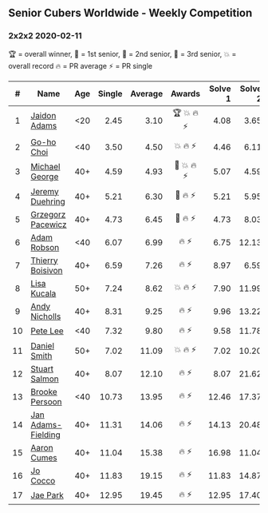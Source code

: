 ## Senior Cubers Worldwide - Weekly Competition
### 2x2x2 2020-02-11

🏆 = overall winner, 🥇 = 1st senior, 🥈 = 2nd senior, 🥉 = 3rd senior, 💥 = overall record 🔥 = PR average ⚡ = PR single

| # | Name | Age | Single | Average | Awards | Solve 1 | Solve 2 | Solve 3 | Solve 4 | Solve 5 | Video |
| :--: | -- | :--: | --: | --: | :--: | --: | --: | --: | --: | --: | :-- |
| 1 | [Jaidon Adams](../../persons/jaidon_adams/222.md) | <20 | 2.45 | 3.10 | 🏆 💥 🔥 ⚡ | 4.08 | 3.65 | 2.74 | 2.91 | 2.45 | [Link](https://www.facebook.com/events/176704156956327/permalink/180633799896696/) |
| 2 | [Go-ho Choi](../../persons/go_ho_choi/222.md) | <40 | 3.50 | 4.50 | 💥 🔥 ⚡ | 4.46 | 6.11 | 3.91 | 5.14 | 3.50 | [Link](https://www.facebook.com/events/176704156956327/permalink/178287783464631/) |
| 3 | [Michael George](../../persons/michael_george/222.md) | 40+ | 4.59 | 4.93 | 🥇 💥 🔥 ⚡ | 5.07 | 4.59 | 7.67 | 4.98 | 4.74 | [Link](https://www.facebook.com/events/176704156956327/permalink/178424350117641/) |
| 4 | [Jeremy Duehring](../../persons/jeremy_duehring/222.md) | 40+ | 5.21 | 6.30 | 🥈 🔥 ⚡ | 5.21 | 5.95 | 6.24 | 6.70 | 9.06 | [Link](https://www.facebook.com/events/176704156956327/permalink/177381356888607/) |
| 5 | [Grzegorz Pacewicz](../../persons/grzegorz_pacewicz/222.md) | 40+ | 4.73 | 6.45 | 🥉 🔥 ⚡ | 4.73 | 8.03 | 6.45 | 7.05 | 5.86 | |
| 6 | [Adam Robson](../../persons/adam_robson/222.md) | <40 | 6.07 | 6.99 | 🔥 ⚡ | 6.75 | 12.13 | 7.34 | 6.87 | 6.07 | [Link](https://www.facebook.com/events/176704156956327/permalink/178953400064736/) |
| 7 | [Thierry Boisivon](../../persons/thierry_boisivon/222.md) | 40+ | 6.59 | 7.26 | 🔥 ⚡ | 8.97 | 6.59 | 8.13 | 6.94 | 6.71 | [Link](https://www.facebook.com/events/176704156956327/permalink/181037429856333/) |
| 8 | [Lisa Kucala](../../persons/lisa_kucala/222.md) | 50+ | 7.24 | 8.62 | 💥 🔥 ⚡ | 7.90 | 11.99 | 10.01 | 7.24 | 7.96 | [Link](https://www.facebook.com/events/176704156956327/permalink/177822780177798/) |
| 9 | [Andy Nicholls](../../persons/andy_nicholls/222.md) | 40+ | 8.31 | 9.25 | 🔥 ⚡ | 9.96 | 13.22 | 8.36 | 8.31 | 9.42 | [Link](https://www.facebook.com/events/176704156956327/permalink/177170673576342/) |
| 10 | [Pete Lee](../../persons/pete_lee/222.md) | <40 | 7.32 | 9.80 | 🔥 ⚡ | 9.58 | 11.78 | 8.05 | 7.32 | 12.03 | [Link](https://www.facebook.com/events/176704156956327/permalink/179850233308386/) |
| 11 | [Daniel Smith](../../persons/daniel_smith/222.md) | 50+ | 7.02 | 11.09 | 💥 🔥 ⚡ | 7.02 | 10.20 | 11.13 | 11.96 | 14.87 | [Link](https://www.facebook.com/events/176704156956327/permalink/178124056814337/) |
| 12 | [Stuart Salmon](../../persons/stuart_salmon/222.md) | 40+ | 8.07 | 12.10 | 🔥 ⚡ | 8.07 | 21.62 | 15.83 | 10.35 | 10.12 | [Link](https://www.facebook.com/events/176704156956327/permalink/181182663175143/) |
| 13 | [Brooke Persoon](../../persons/brooke_persoon/222.md) | <40 | 10.73 | 13.95 | 🔥 ⚡ | 12.46 | 17.37 | DNF | 12.03 | 10.73 | [Link](https://www.facebook.com/events/176704156956327/permalink/181292296497513/) |
| 14 | [Jan Adams-Fielding](../../persons/jan_adams_fielding/222.md) | 40+ | 11.31 | 14.06 | 🔥 ⚡ | 14.13 | 20.48 | 16.65 | 11.39 | 11.31 | [Link](https://www.facebook.com/events/176704156956327/permalink/180508603242549/) |
| 15 | [Aaron Cumes](../../persons/aaron_cumes/222.md) | 40+ | 11.04 | 15.38 | 🔥 ⚡ | 16.98 | 11.04 | 18.61 | 13.82 | 15.34 | [Link](https://www.facebook.com/events/176704156956327/permalink/178556813437728/) |
| 16 | [Jo Cocco](../../persons/jo_cocco/222.md) | 40+ | 11.83 | 19.15 | 🔥 ⚡ | 11.83 | 14.87 | 17.59 | 24.99 | 29.43 | [Link](https://www.facebook.com/events/176704156956327/permalink/181058473187562/) |
| 17 | [Jae Park](../../persons/jae_park/222.md) | 40+ | 12.95 | 19.45 | 🔥 ⚡ | 12.95 | 17.40 | 14.25 | DNF | 26.70 | [Link](https://www.facebook.com/events/176704156956327/permalink/177449880215088/) |

<!-- Global site tag (gtag.js) - Google Analytics -->
<script async src="https://www.googletagmanager.com/gtag/js?id=UA-86348435-3"></script>
<script>window.dataLayer = window.dataLayer || []; function gtag() {dataLayer.push(arguments);} gtag('js', new Date()); gtag('config', 'UA-86348435-3');</script>
